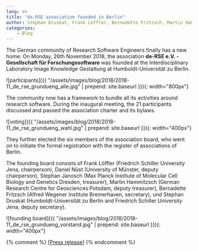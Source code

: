 ```yaml
---
lang: en
title: "de-RSE association founded in Berlin"
author: Stephan Druskat, Frank Löffler, Bernadette Fritzsch, Martin Hammitzsch, Daniel Nüst, Stephan Janosch
categories: 
    - Blog
---
```


The German community of Research Software Engineers finally has a new home: On Monday, 26th November 2018, the association **de-RSE e.V. - Gesellschaft für Forschungssoftware** was founded at the Interdisciplinary Laboratory Image Knowledge Gestaltung at Humboldt-Universität zu Berlin.

![participants]({{ "/assets/images/blog/2018/2018-11_de_rse_grundueng_alle.jpg" | prepend: site.baseurl }}){: width="800px"}

The community now has a framework to bundle all its activities around research software.
During the inaugural meeting, the 21 participants discussed and passed the 
association charter and its bylaws.

![voting]({{ "/assets/images/blog/2018/2018-11_de_rse_grundueng_wahl.jpg" | prepend: site.baseurl }}){: width="400px"}

They further elected the six members of the association board, who went on to initiate the formal registration with the register of associations of Berlin.

The founding board consists of Frank Löffler (Friedrich Schiller University Jena, chairperson), Daniel Nüst (University of Münster, deputy chairperson), Stephan Janosch (Max Planck Institute of Molecular Cell Biology and Genetics Dresden, treasurer), Martin Hammitzsch (German Research Centre for Geosciences Potsdam, deputy treasurer), Bernadette Fritzsch (Alfred Wegener Institute Bremerhaven, secretary), und Stephan Druskat (Humboldt-Universität zu Berlin and Friedrich Schiller University Jena, deputy secretary).

![founding board]({{ "/assets/images/blog/2018/2018-11_de_rse_grundueng_vorstand.jpg" | prepend: site.baseurl }}){: width="400px"}

{% comment %}
[[Press release](assets/pdf/association/press/press-release-de-rse-association.pdf)]
{% endcomment %}